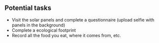 
## Potential tasks

* Visit the solar panels and complete a questionnaire (upload selfie with panels in the background)
* Complete a ecological footprint
* Record all the food you eat, where it comes from, etc.

